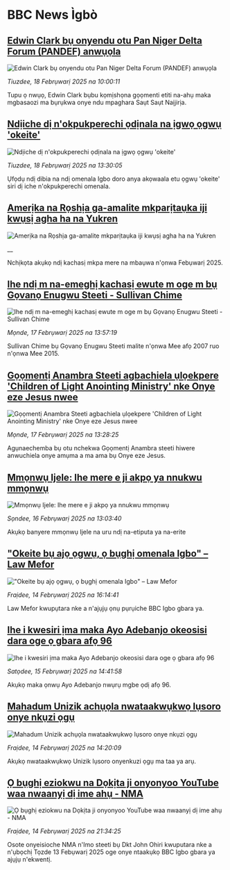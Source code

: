 # BBC News Ìgbò## [Edwin Clark bụ onyendu otu Pan Niger Delta Forum (PANDEF) anwụọla ](https://www.bbc.com/igbo/articles/c4gexx9d7l3o?at_campaign=githubrss)![Edwin Clark bụ onyendu otu Pan Niger Delta Forum (PANDEF) anwụọla ](https://ichef.bbci.co.uk/ace/standard/240/cpsprodpb/4b94/live/ef743460-edd2-11ef-b640-9dfb84a38fe7.jpg)_Tiuzdee, 18 Febrụwarị 2025 na 10:00:11_Tupu ọ nwụọ, Edwin Clark bụbu kọmịshọna gọọmenti etiti na-ahụ maka mgbasaozi ma bụrụkwa onye ndu mpaghara Saụt Saụt Naịjirịa.## [Ndịiche dị n'okpukperechi ọdịnala na ịgwọ ọgwụ 'okeite'](https://www.bbc.com/igbo/articles/cm2n3mlmm3lo?at_campaign=githubrss)![Ndịiche dị n'okpukperechi ọdịnala na ịgwọ ọgwụ 'okeite'](https://ichef.bbci.co.uk/ace/standard/240/cpsprodpb/87dd/live/81536d70-edfa-11ef-bd1b-d536627785f2.jpg)_Tiuzdee, 18 Febrụwarị 2025 na 13:30:05_Ụfọdụ ndị dibia na ndị omenala Igbo doro anya akọwaala etu ọgwụ 'okeite' siri dị iche n'okpukperechi omenala.## [Amerịka na Rọshịa ga-amalite mkparịtaụka iji kwụsị agha ha na Yukren](https://www.bbc.co.uk/igbo/live/ceq91w72n54t?at_campaign=githubrss)![Amerịka na Rọshịa ga-amalite mkparịtaụka iji kwụsị agha ha na Yukren](https://ichef.bbci.co.uk/ace/standard/240/cpsprodpb/bc5a/live/82295f10-edce-11ef-a819-277e390a7a08.jpg)__Nchịkọta akụkọ ndị kachasị mkpa mere na mbaụwa n'ọnwa Febụwarị 2025.## [Ihe ndị m na-emeghị kachasị ewute m oge m bụ Gọvanọ Enugwu Steeti - Sullivan Chime](https://www.bbc.com/igbo/articles/c8xqx1j2gjno?at_campaign=githubrss)![Ihe ndị m na-emeghị kachasị ewute m oge m bụ Gọvanọ Enugwu Steeti - Sullivan Chime](https://ichef.bbci.co.uk/ace/standard/240/cpsprodpb/7ce7/live/eed06140-ed38-11ef-aa6d-b97ed0f17260.jpg)_Mọnde, 17 Febrụwarị 2025 na 13:57:19_Sullivan Chime bụ Gọvanọ Enugwu Steeti malite n'ọnwa Mee afọ 2007 ruo n'ọnwa Mee 2015.## [Gọọmentị Anambra Steeti agbachiela ụlọekpere 'Children of Light Anointing Ministry' nke Onye eze Jesus nwee](https://www.bbc.com/igbo/articles/cge7l1xrpqqo?at_campaign=githubrss)![Gọọmentị Anambra Steeti agbachiela ụlọekpere 'Children of Light Anointing Ministry' nke Onye eze Jesus nwee](https://ichef.bbci.co.uk/ace/standard/240/cpsprodpb/5e9f/live/c5422990-ed32-11ef-a319-fb4e7360c4ec.jpg)_Mọnde, 17 Febrụwarị 2025 na 13:28:25_Agụnaechemba bụ otu nchekwa Gọọmentị Anambra steeti hiwere anwuchiela onye amụma a ma ama bụ Onye eze Jesus.## [Mmọnwụ Ijele: Ihe mere e ji akpọ ya nnukwu mmọnwụ](https://www.bbc.com/igbo/articles/cd0e13yp4jjo?at_campaign=githubrss)![Mmọnwụ Ijele: Ihe mere e ji akpọ ya nnukwu mmọnwụ](https://ichef.bbci.co.uk/ace/standard/240/cpsprodpb/fb7b/live/8ae37030-cd00-11ef-87df-d575b9a434a4.jpg)_Sọndee, 16 Febrụwarị 2025 na 13:03:40_Akụkọ banyere mmọnwụ Ijele na uru ndị na-etiputa ya na-erite## ["Okeite bụ ajọ ọgwụ, ọ bụghị omenala Igbo" – Law Mefor](https://www.bbc.com/igbo/articles/cp82vxdk3dpo?at_campaign=githubrss)!["Okeite bụ ajọ ọgwụ, ọ bụghị omenala Igbo" – Law Mefor](https://ichef.bbci.co.uk/ace/standard/240/cpsprodpb/bab6/live/0419f220-eaee-11ef-be1b-c1c6f3ed3326.jpg)_Fraịdee, 14 Febrụwarị 2025 na 16:14:41_Law Mefor kwupụtara nke a n'ajụjụ ọnụ pụrụiche BBC Igbo gbara ya.## [Ihe i kwesiri ịma maka Ayo Adebanjo okeosisi dara oge ọ gbara afọ 96](https://www.bbc.com/igbo/articles/c1werpyppnvo?at_campaign=githubrss)![Ihe i kwesiri ịma maka Ayo Adebanjo okeosisi dara oge ọ gbara afọ 96](https://ichef.bbci.co.uk/ace/standard/240/cpsprodpb/56b1/live/a7c22260-eb9f-11ef-bd1b-d536627785f2.jpg)_Satọdee, 15 Febrụwarị 2025 na 14:41:58_Akụkọ maka ọnwụ Ayo Adebanjo nwụrụ mgbe ọdị afọ 96.## [Mahadum Unizik achụọla nwataakwụkwọ lụsoro onye nkụzi ọgụ](https://www.bbc.com/igbo/articles/czepznxp2w5o?at_campaign=githubrss)![Mahadum Unizik achụọla nwataakwụkwọ lụsoro onye nkụzi ọgụ](https://ichef.bbci.co.uk/ace/standard/240/cpsprodpb/cff9/live/003fd0e0-e95c-11ef-a819-277e390a7a08.jpg)_Fraịdee, 14 Febrụwarị 2025 na 14:20:09_Akụkọ nwataakwụkwọ Unizik lụsoro onyenkuzi ọgụ ma taa ya arụ.## [Ọ bụghị eziokwu na Dọkịta ji onyonyoo YouTube waa nwaanyị dị ime ahụ - NMA](https://www.bbc.com/igbo/articles/c0lzdpx77dno?at_campaign=githubrss)![Ọ bụghị eziokwu na Dọkịta ji onyonyoo YouTube waa nwaanyị dị ime ahụ - NMA](https://ichef.bbci.co.uk/ace/standard/240/cpsprodpb/9cf1/live/75877d00-eb1c-11ef-bd1b-d536627785f2.jpg)_Fraịdee, 14 Febrụwarị 2025 na 21:34:25_Osote onyeisioche NMA n'Imo steeti bụ Dkt John Ohiri kwuputara nke a n'ụbọchị Tọzde 13 Febụwarị 2025 oge onye ntaakụkọ BBC Igbo gbara ya ajụjụ n'ekwentị.